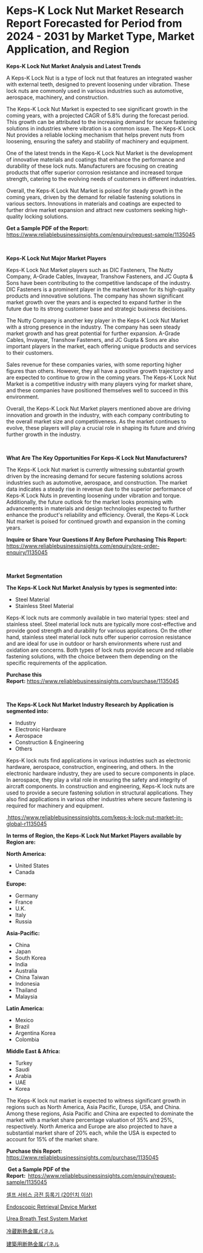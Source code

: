 <p><h1>Keps-K Lock Nut Market Research Report Forecasted for Period from 2024 -  2031 by Market Type, Market Application, and Region</h1></p><p><strong>Keps-K Lock Nut Market Analysis and Latest Trends</strong></p>
<p><p>A Keps-K Lock Nut is a type of lock nut that features an integrated washer with external teeth, designed to prevent loosening under vibration. These lock nuts are commonly used in various industries such as automotive, aerospace, machinery, and construction.</p><p>The Keps-K Lock Nut Market is expected to see significant growth in the coming years, with a projected CAGR of 5.8% during the forecast period. This growth can be attributed to the increasing demand for secure fastening solutions in industries where vibration is a common issue. The Keps-K Lock Nut provides a reliable locking mechanism that helps prevent nuts from loosening, ensuring the safety and stability of machinery and equipment.</p><p>One of the latest trends in the Keps-K Lock Nut Market is the development of innovative materials and coatings that enhance the performance and durability of these lock nuts. Manufacturers are focusing on creating products that offer superior corrosion resistance and increased torque strength, catering to the evolving needs of customers in different industries.</p><p>Overall, the Keps-K Lock Nut Market is poised for steady growth in the coming years, driven by the demand for reliable fastening solutions in various sectors. Innovations in materials and coatings are expected to further drive market expansion and attract new customers seeking high-quality locking solutions.</p></p>
<p><strong>Get a Sample PDF of the Report:&nbsp;</strong> <a href="https://www.reliablebusinessinsights.com/enquiry/request-sample/1135045">https://www.reliablebusinessinsights.com/enquiry/request-sample/1135045</a></p>
<p>&nbsp;</p>
<p><strong>Keps-K Lock Nut Major Market Players</strong></p>
<p><p>Keps-K Lock Nut Market players such as DIC Fasteners, The Nutty Company, A-Grade Cables, Invayear, Transhow Fasteners, and JC Gupta & Sons have been contributing to the competitive landscape of the industry. DIC Fasteners is a prominent player in the market known for its high-quality products and innovative solutions. The company has shown significant market growth over the years and is expected to expand further in the future due to its strong customer base and strategic business decisions. </p><p>The Nutty Company is another key player in the Keps-K Lock Nut Market with a strong presence in the industry. The company has seen steady market growth and has great potential for further expansion. A-Grade Cables, Invayear, Transhow Fasteners, and JC Gupta & Sons are also important players in the market, each offering unique products and services to their customers.</p><p>Sales revenue for these companies varies, with some reporting higher figures than others. However, they all have a positive growth trajectory and are expected to continue to grow in the coming years. The Keps-K Lock Nut Market is a competitive industry with many players vying for market share, and these companies have positioned themselves well to succeed in this environment.</p><p>Overall, the Keps-K Lock Nut Market players mentioned above are driving innovation and growth in the industry, with each company contributing to the overall market size and competitiveness. As the market continues to evolve, these players will play a crucial role in shaping its future and driving further growth in the industry.</p></p>
<p>&nbsp;</p>
<p><strong>What Are The Key Opportunities For Keps-K Lock Nut Manufacturers?</strong></p>
<p><p>The Keps-K Lock Nut market is currently witnessing substantial growth driven by the increasing demand for secure fastening solutions across industries such as automotive, aerospace, and construction. The market data indicates a steady rise in revenue due to the superior performance of Keps-K Lock Nuts in preventing loosening under vibration and torque. Additionally, the future outlook for the market looks promising with advancements in materials and design technologies expected to further enhance the product's reliability and efficiency. Overall, the Keps-K Lock Nut market is poised for continued growth and expansion in the coming years.</p></p>
<p><strong>Inquire or Share Your Questions If Any Before Purchasing This Report:</strong> <a href="https://www.reliablebusinessinsights.com/enquiry/pre-order-enquiry/1135045">https://www.reliablebusinessinsights.com/enquiry/pre-order-enquiry/1135045</a></p>
<p>&nbsp;</p>
<p><strong>Market Segmentation</strong></p>
<p><strong>The Keps-K Lock Nut Market Analysis by types is segmented into:</strong></p>
<p><ul><li>Steel Material</li><li>Stainless Steel Material</li></ul></p>
<p><p>Keps-K lock nuts are commonly available in two material types: steel and stainless steel. Steel material lock nuts are typically more cost-effective and provide good strength and durability for various applications. On the other hand, stainless steel material lock nuts offer superior corrosion resistance and are ideal for use in outdoor or harsh environments where rust and oxidation are concerns. Both types of lock nuts provide secure and reliable fastening solutions, with the choice between them depending on the specific requirements of the application.</p></p>
<p><strong>Purchase this Report:&nbsp;</strong><a href="https://www.reliablebusinessinsights.com/purchase/1135045">https://www.reliablebusinessinsights.com/purchase/1135045</a></p>
<p>&nbsp;</p>
<p><strong>The Keps-K Lock Nut Market Industry Research by Application is segmented into:</strong></p>
<p><ul><li>Industry</li><li>Electronic Hardware</li><li>Aerospace</li><li>Construction & Engineering</li><li>Others</li></ul></p>
<p><p>Keps-K lock nuts find applications in various industries such as electronic hardware, aerospace, construction, engineering, and others. In the electronic hardware industry, they are used to secure components in place. In aerospace, they play a vital role in ensuring the safety and integrity of aircraft components. In construction and engineering, Keps-K lock nuts are used to provide a secure fastening solution in structural applications. They also find applications in various other industries where secure fastening is required for machinery and equipment.</p></p>
<p><a href="https://www.reliablebusinessinsights.com/keps-k-lock-nut-market-in-global-r1135045">&nbsp;https://www.reliablebusinessinsights.com/keps-k-lock-nut-market-in-global-r1135045</a></p>
<p><strong>In terms of Region, the Keps-K Lock Nut Market Players available by Region are:</strong></p>
<p>
    <p> <strong> North America: </strong>
        <ul>
            <li>United States</li>
            <li>Canada</li>
        </ul>
        </p> 
    <p> <strong> Europe: </strong>
        <ul>
            <li>Germany</li>
            <li>France</li>
            <li>U.K.</li>
            <li>Italy</li>
            <li>Russia</li>
        </ul>
        </p> 
    <p> <strong> Asia-Pacific: </strong>
        <ul>
            <li>China</li>
            <li>Japan</li>
            <li>South Korea</li>
            <li>India</li>
            <li>Australia</li>
            <li>China Taiwan</li>
            <li>Indonesia</li>
            <li>Thailand</li>
            <li>Malaysia</li>
        </ul>
        </p> 
    <p> <strong> Latin America: </strong>
        <ul>
            <li>Mexico</li>
            <li>Brazil</li>
            <li>Argentina Korea</li>
            <li>Colombia</li>
        </ul>
        </p> 
    <p> <strong> Middle East & Africa: </strong>
        <ul>
            <li>Turkey</li>
            <li>Saudi</li>
            <li>Arabia</li>
            <li>UAE</li>
            <li>Korea</li>
        </ul>
    </p>
    </p>
<p><p>The Keps-K lock nut market is expected to witness significant growth in regions such as North America, Asia Pacific, Europe, USA, and China. Among these regions, Asia Pacific and China are expected to dominate the market with a market share percentage valuation of 35% and 25%, respectively. North America and Europe are also projected to have a substantial market share of 20% each, while the USA is expected to account for 15% of the market share.</p></p>
<p><strong>Purchase this Report: </strong><a href="https://www.reliablebusinessinsights.com/purchase/1135045">https://www.reliablebusinessinsights.com/purchase/1135045</a></p>
<p>&nbsp;<strong>Get a Sample PDF of the Report:&nbsp;&nbsp;</strong><a href="https://www.reliablebusinessinsights.com/enquiry/request-sample/1135045">https://www.reliablebusinessinsights.com/enquiry/request-sample/1135045</a></p>
<p><strong></strong></p>
<p><p><a href="https://github.com/dollarearner151/Market-Research-Report-List-1/blob/main/8926474100065.md">셀프 서비스 금전 등록기 (20인치 이상)</a></p><p><a href="https://github.com/derrinmiltonellis35gcl/Market-Research-Report-List-3/blob/main/endoscopic-retrieval-device-market.md">Endoscopic Retrieval Device Market</a></p><p><a href="https://github.com/Sherrillcrooksxa8i18ucf2m/Market-Research-Report-List-2/blob/main/urea-breath-test-system-market.md">Urea Breath Test System Market</a></p><p><a href="https://github.com/JacksonWiza1924/Market-Research-Report-List-2/blob/main/6021479106199.md">冷蔵断熱金属パネル</a></p><p><a href="https://github.com/hwbcz413288296/Market-Research-Report-List-2/blob/main/3679092106198.md">建築用断熱金属パネル</a></p></p>
